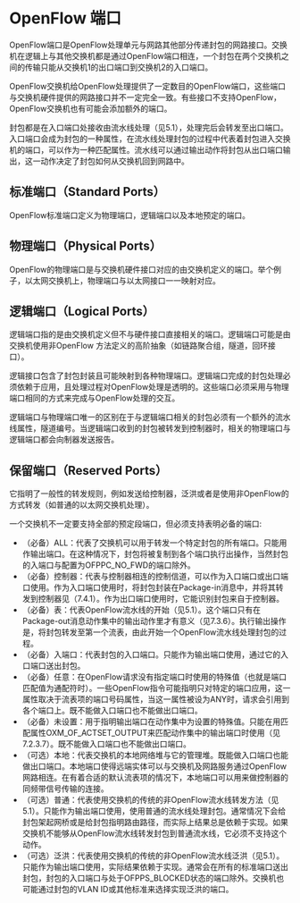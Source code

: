 # OpenFlow 端口

OpenFlow端口是OpenFlow处理单元与网路其他部分传递封包的网路接口。交换机在逻辑上与其他交换机都是通过OpenFlow端口相连，一个封包在两个交换机之间的传输只能从交换机1的出口端口到交换机2的入口端口。

OpenFlow交换机给OpenFlow处理提供了一定数目的OpenFlow端口，这些端口与交换机硬件提供的网路接口并不一定完全一致。有些接口不支持OpenFlow，OpenFlow交换机也有可能会添加额外的端口。
 
封包都是在入口端口处接收由流水线处理（见5.1），处理完后会转发至出口端口。入口端口会成为封包的一种属性，在流水线处理封包的过程中代表着封包进入交换机的端口，可以作为一种匹配属性。流水线可以通过输出动作将封包从出口端口输出，这一动作决定了封包如何从交换机回到网路中。


## 标准端口（Standard Ports）

OpenFlow标准端口定义为物理端口，逻辑端口以及本地预定的端口。


## 物理端口（Physical Ports）

OpenFlow的物理端口是与交换机硬件接口对应的由交换机定义的端口。举个例子，以太网交换机上，物理端口与以太网接口一一映射对应。


## 逻辑端口（Logical Ports）

逻辑端口指的是由交换机定义但不与硬件接口直接相关的端口。逻辑端口可能是由交换机使用非OpenFlow 方法定义的高阶抽象（如链路聚合组，隧道，回环接口）。

逻辑接口包含了封包封装且可能映射到各种物理端口。逻辑端口完成的封包处理必须依赖于应用，且处理过程对OpenFlow处理是透明的。这些端口必须采用与物理端口相同的方式来完成与OpenFlow处理的交互。

逻辑端口与物理端口唯一的区别在于与逻辑端口相关的封包必须有一个额外的流水线属性，隧道编号。当逻辑端口收到的封包被转发到控制器时，相关的物理端口与逻辑端口都会向制器发送报告。


## 保留端口（Reserved Ports）

它指明了一般性的转发规则，例如发送给控制器，泛洪或者是使用非OpenFlow的方式转发（如普通的以太网交换机处理）。

一个交换机不一定要支持全部的预定段端口，但必须支持表明必备的端口: 

* （必备）ALL：代表了交换机可以用于转发一个特定封包的所有端口。只能用作输出端口。在这种情况下，封包将被复制到各个端口执行出操作，当然封包的入端口与配置为OFPPC_NO_FWD的端口除外。
* （必备）控制器：代表与控制器相连的控制信道，可以作为入口端口或出口端口使用。作为入口端口使用时，将封包封装在Package-in消息中，并将其转发到控制器见（7.4.1）。作为出口端口使用时，它能识别封包来自于控制器。
* （必备）表：代表OpenFlow流水线的开始（见5.1）。这个端口只有在Package-out消息动作集中的输出动作里才有意义（见7.3.6）。执行输出操作是，将封包转发至第一个流表，由此开始一个OpenFlow流水线处理封包的过程。
* （必备）入端口：代表封包的入口端口。只能作为输出端口使用，通过它的入口端口送出封包。
* （必备）任意：在OpenFlow请求没有指定端口时使用的特殊值（也就是端口匹配值为通配符时）。一些OpenFlow指令可能指明只对特定的端口应用，这一属性取决于流表项的端口号码属性，当这一属性被设为ANY时，请求会引用到各个端口上。既不能做入口端口也不能做出口端口。
* （必备）未设置：用于指明输出端口在动作集中为设置的特殊值。只能在用匹配属性OXM_OF_ACTSET_OUTPUT来匹配动作集中的输出端口时使用（见7.2.3.7）。既不能做入口端口也不能做出口端口。
* （可选）本地：代表交换机的本地网络堆与它的管理堆。既能做入口端口也能做出口端口。本地端口使得远端实体可以与交换机及网路服务通过OpenFlow网路相连。在有着合适的默认流表项的情况下，本地端口可以用来做控制器的同频带信号传输的连接。
* （可选）普通：代表使用交换机的传统的非OpenFlow流水线转发方法（见5.1）。只能作为输出端口使用，使用普通的流水线处理封包。通常情况下会给封包架起网桥或是给封包指明路由路径，而实际上结果总是依赖于实现。如果交换机不能够从OpenFlow流水线转发封包到普通流水线，它必须不支持这个动作。
* （可选）泛洪：代表使用交换机的传统的非OpenFlow流水线泛洪（见5.1）。只能作为输出端口使用，实际结果依赖于实现。通常会在所有的标准端口送出封包，封包的入口端口与处于OFPPS_BLOCKED状态的端口除外。交换机也可能通过封包的VLAN ID或其他标准来选择实现泛洪的端口。

